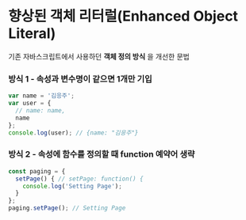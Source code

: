 # 향상된 객체 리터럴(Enhanced Object Literal) 
기존 자바스크립트에서 사용하던 __객체 정의 방식__ 을 개선한 문법  
### 방식 1 - 속성과 변수명이 같으면 1개만 기입
```js
var name = '김응주';
var user = {
  // name: name,
  name
};
console.log(user); // {name: "김응주"}
```
### 방식 2 - 속성에 함수를 정의할 때 function 예약어 생략
```js
const paging = {
  setPage() { // setPage: function() {
    console.log('Setting Page');
  }
};
paging.setPage(); // Setting Page
 
```
